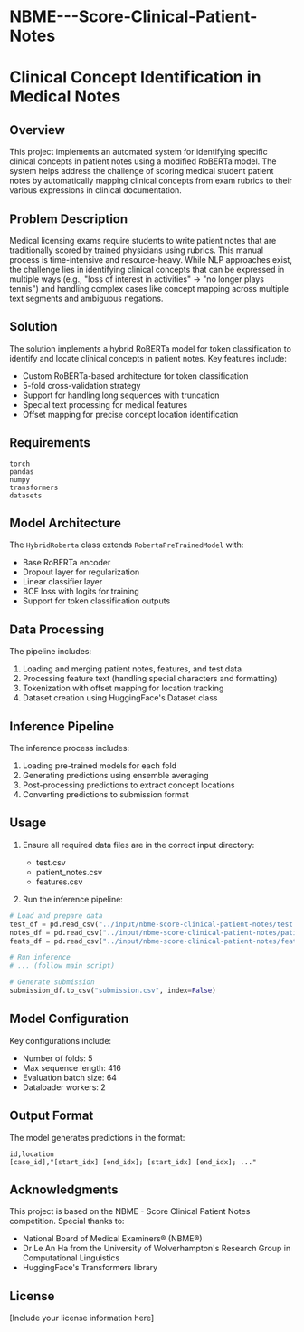 # NBME---Score-Clinical-Patient-Notes
# Clinical Concept Identification in Medical Notes

## Overview
This project implements an automated system for identifying specific clinical concepts in patient notes using a modified RoBERTa model. The system helps address the challenge of scoring medical student patient notes by automatically mapping clinical concepts from exam rubrics to their various expressions in clinical documentation.

## Problem Description
Medical licensing exams require students to write patient notes that are traditionally scored by trained physicians using rubrics. This manual process is time-intensive and resource-heavy. While NLP approaches exist, the challenge lies in identifying clinical concepts that can be expressed in multiple ways (e.g., "loss of interest in activities" → "no longer plays tennis") and handling complex cases like concept mapping across multiple text segments and ambiguous negations.

## Solution
The solution implements a hybrid RoBERTa model for token classification to identify and locate clinical concepts in patient notes. Key features include:

- Custom RoBERTa-based architecture for token classification
- 5-fold cross-validation strategy
- Support for handling long sequences with truncation
- Special text processing for medical features
- Offset mapping for precise concept location identification

## Requirements
```
torch
pandas
numpy
transformers
datasets
```

## Model Architecture
The `HybridRoberta` class extends `RobertaPreTrainedModel` with:
- Base RoBERTa encoder
- Dropout layer for regularization
- Linear classifier layer
- BCE loss with logits for training
- Support for token classification outputs

## Data Processing
The pipeline includes:
1. Loading and merging patient notes, features, and test data
2. Processing feature text (handling special characters and formatting)
3. Tokenization with offset mapping for location tracking
4. Dataset creation using HuggingFace's Dataset class

## Inference Pipeline
The inference process includes:
1. Loading pre-trained models for each fold
2. Generating predictions using ensemble averaging
3. Post-processing predictions to extract concept locations
4. Converting predictions to submission format

## Usage
1. Ensure all required data files are in the correct input directory:
   - test.csv
   - patient_notes.csv
   - features.csv

2. Run the inference pipeline:
```python
# Load and prepare data
test_df = pd.read_csv("../input/nbme-score-clinical-patient-notes/test.csv")
notes_df = pd.read_csv("../input/nbme-score-clinical-patient-notes/patient_notes.csv")
feats_df = pd.read_csv("../input/nbme-score-clinical-patient-notes/features.csv")

# Run inference
# ... (follow main script)

# Generate submission
submission_df.to_csv("submission.csv", index=False)
```

## Model Configuration
Key configurations include:
- Number of folds: 5
- Max sequence length: 416
- Evaluation batch size: 64
- Dataloader workers: 2

## Output Format
The model generates predictions in the format:
```
id,location
[case_id],"[start_idx] [end_idx]; [start_idx] [end_idx]; ..."
```

## Acknowledgments
This project is based on the NBME - Score Clinical Patient Notes competition. Special thanks to:
- National Board of Medical Examiners® (NBME®)
- Dr Le An Ha from the University of Wolverhampton's Research Group in Computational Linguistics
- HuggingFace's Transformers library

## License
[Include your license information here]
